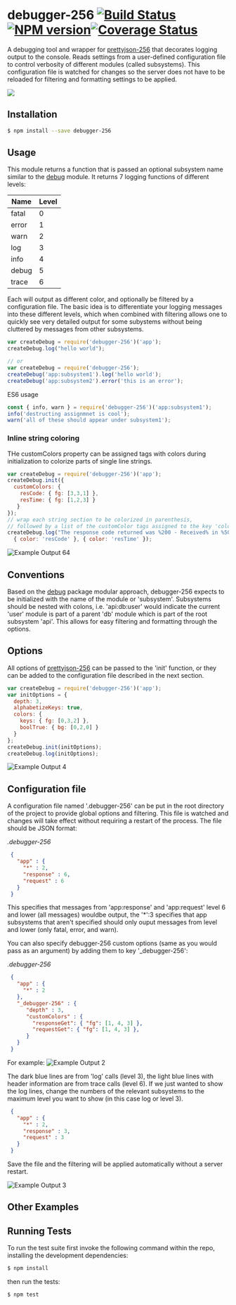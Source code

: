 # debugger-256 [![Build Status](https://secure.travis-ci.org/njhoffman/debugger-256.png)](http://travis-ci.org/njhoffman/debugger-256) [![NPM version](https://badge.fury.io/js/debugger-256.png)](http://badge.fury.io/js/debugger-256)[![Coverage Status](https://coveralls.io/repos/github/njhoffman/debugger-256/badge.svg?branch=master)](https://coveralls.io/github/njhoffman/debugger-256?branch=master)

A debugging tool and wrapper for [prettyjson-256](https://github.com/njhoffman/prettyjson-256) that decorates logging output to the console.
Reads settings from a user-defined configuration file to control verbosity of different modules (called subsystems).
This configuration file is watched for changes so the server does not have to be reloaded for filtering and formatting settings to be applied.

<img src="/debugger-256/docs/debugger-256.gif?raw=true" />

## Installation

```bash
$ npm install --save debugger-256
```

## Usage

This module returns a function that is passed an optional subsystem name similar to the [debug](https://github.com/visionmedia/debug) module.
It returns 7 logging functions of different levels:

  Name | Level
  --- | ---
  fatal | 0
  error | 1
  warn | 2
  log | 3
  info | 4
  debug | 5
  trace | 6

Each will output as different color, and optionally be filtered by a configuration file.
The basic idea is to differentiate your logging messages into these different levels, which when combined with filtering allows one to quickly see very detailed output for some subystems without being cluttered by messages from other subsystems.

```javascript
var createDebug = require('debugger-256')('app');
createDebug.log("hello world");

// or
var createDebug = require('debugger-256');
createDebug('app:subsystem1').log('hello world');
createDebug('app:subsystem2').error('this is an error');
```
ES6 usage

```javascript
const { info, warn } = require('debugger-256')('app:subsystem1');
info('destructing assignmnet is cool');
warn('all of these should appear under subsystem1');

```
### Inline string coloring
THe customColors property can be assigned tags with colors during initialization to colorize parts of single line strings.

```javascript
var createDebug = require('debugger-256')('app');
createDebug.init({
  customColors: {
    resCode: { fg: [3,3,1] },
    resTime: { fg: [1,2,3] }
   }
});
// wrap each string section to be colorized in parenthesis,
// followed by a list of the customColor tags assigned to the key 'color'
createDebug.log("The response code returned was %200 - Received% in %50ms%",
  { color: 'resCode' }, { color: 'resTime' });
```
![Example Output 64](https://raw.github.com/njhoffman/debugger-256/master/docs/debug6.jpg)


## Conventions

Based on the [debug](https://github.com/visionmedia/debug) package modular approach, debugger-256 expects to be initialized with the name of the module or 'subsystem'.  Subsystems should be nested with colons, i.e. 'api:db:user' would indicate the current 'user' module is part of a parent 'db' module which is part of the root subsystem 'api'.  This allows for easy filtering and formatting through the options.

## Options

All options of [prettyjson-256](https://github.com/njhoffman/prettyjson-256) can be passed to the 'init' function, or they can be added to the configuration file described in the next section.

```javascript
var createDebug = require('debugger-256')('app');
var initOptions = {
  depth: 3,
  alphabetizeKeys: true,
  colors: {
    keys: { fg: [0,3,2] },
    boolTrue: { bg: [0,2,0] }
  }
};
createDebug.init(initOptions);
createDebug.log(initOptions);
```

![Example Output 4](https://raw.github.com/njhoffman/debugger-256/master/docs/debug4.jpg)

## Configuration file

A configuration file named '.debugger-256' can be put in the root directory of the project to provide global options and filtering.  This file is watched and changes will take effect without requiring a restart of the process.  The file should be JSON format:

*.debugger-256*
```json
 {
   "app" : {
     "*" : 2,
     "response" : 6,
     "request" : 6
   }
 }
```
This specifies that messages from 'app:response' and 'app:request' level 6 and lower (all messages) wouldbe output, the '\*':3 specifies that app subsystems that aren't specified should only ouput messages from level and lower (only fatal, error, and warn).

You can also specify debugger-256 custom options (same as you would pass as an argument) by adding them to key '_debugger-256':

*.debugger-256*
```json
 {
   "app" : {
     "*" : 2
   },
   "_debugger-256" : {
      "depth" : 3,
      "customColors" : {
        "responseGet": { "fg": [1, 4, 3] },
        "requestGet": { "fg": [1, 4, 3] },
      }
   }
 }
```

For example:
![Example Output 2](https://raw.github.com/njhoffman/debugger-256/master/docs/debug2.jpg)

The dark blue lines are from 'log' calls (level 3), the light blue lines with header information are from trace calls (level 6). If we just wanted to show the log lines, change the numbers of the relevant subsystems to the maximum level you want to show (in this case log or level 3).

```json
 {
   "app" : {
     "*" : 2,
     "response" : 3,
     "request" : 3
   }
 }
```

Save the file and the filtering will be applied automatically without a server restart.

![Example Output 3](https://raw.github.com/njhoffman/debugger-256/master/docs/debug3.jpg)

## Other Examples

## Running Tests

To run the test suite first invoke the following command within the repo,
installing the development dependencies:

```bash
$ npm install
```

then run the tests:

```bash
$ npm test
```

